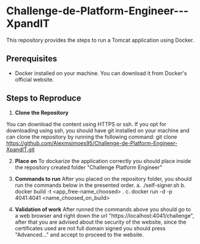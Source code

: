 # Challenge-de-Platform-Engineer---XpandIT

This repository provides the steps to run a Tomcat application using Docker.

## Prerequisites

- Docker installed on your machine. You can download it from Docker's official website.

## Steps to Reproduce

1. **Clone the Repository**

You can download the content using HTTPS or ssh. If you opt for downloading using ssh, you should have git installed on your machine and can clone the repository by running the following command:
   git clone https://github.com/Alexmsimoes95/Challenge-de-Platform-Engineer-XpandIT.git

2. **Place on**
   To dockarize the application correctly you should place inside the repository created folder "Challenge Platform Engineer"

3. **Commands to run**
   After you placed on the repository folder, you should run the commands below in the presented order.
     a. ./self-signer.sh
     b. docker build -t <app_free-name_choosed> .
     c. docker run -d -p 4041:4041 <name_choosed_on_build>

4. **Validation of work**
   After runned the commands above you should go to a web browser and right down the url "https://localhost:4041/challenge", after that you are advised about the security of the website, since the certificates used are not full domain signed you should press "Advanced..." and accept to proceed to the website.
